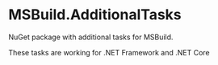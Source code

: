 # MSBuild.AdditionalTasks
NuGet package with additional tasks for MSBuild.

These tasks are working for .NET Framework and .NET Core
